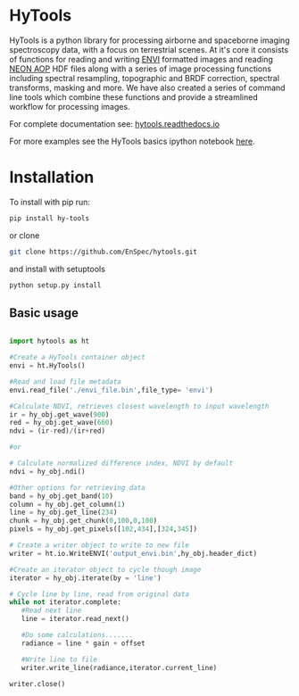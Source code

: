 # HyTools

HyTools is a python library for processing airborne and spaceborne
imaging spectroscopy data, with a focus on terrestrial scenes. At it's
core it consists of functions for reading and writing
[ENVI](https://www.l3harrisgeospatial.com/docs/ENVIImageFiles.html)
formatted images and reading [NEON
AOP](https://www.neonscience.org/data-collection/airborne-remote-sensing)
HDF files along with a series of image processing functions including
spectral resampling, topographic and BRDF correction, spectral
transforms, masking and more. We have also created a series of command
line tools which combine these functions and provide a streamlined
workflow for processing images.

For complete documentation see:
[hytools.readthedocs.io](https://hytools.readthedocs.io/en/latest/contents.html)

For more examples see the HyTools basics ipython notebook [here](https://github.com/EnSpec/hytools/blob/master/examples/hytools_basics_notebook.ipynb).


# Installation

To install with pip run:
```bash
pip install hy-tools
```
or clone
```bash
git clone https://github.com/EnSpec/hytools.git
```
and install with setuptools
```bash
python setup.py install
```

## Basic usage
```python

import hytools as ht

#Create a HyTools container object
envi = ht.HyTools()

#Read and load file metadata
envi.read_file('./envi_file.bin',file_type= 'envi')

#Calculate NDVI, retrieves closest wavelength to input wavelength
ir = hy_obj.get_wave(900)
red = hy_obj.get_wave(660)
ndvi = (ir-red)/(ir+red)

#or

# Calculate normalized difference index, NDVI by default
ndvi = hy_obj.ndi()

#Other options for retrieving data
band = hy_obj.get_band(10)
column = hy_obj.get_column(1)
line = hy_obj.get_line(234)
chunk = hy_obj.get_chunk(0,100,0,100)
pixels = hy_obj.get_pixels([102,434],[324,345])

# Create a writer object to write to new file
writer = ht.io.WriteENVI('output_envi.bin',hy_obj.header_dict)

#Create an iterator object to cycle though image
iterator = hy_obj.iterate(by = 'line')

# Cycle line by line, read from original data
while not iterator.complete:
   #Read next line
   line = iterator.read_next()

   #Do some calculations.......
   radiance = line * gain + offset

   #Write line to file
   writer.write_line(radiance,iterator.current_line)

writer.close()
```
